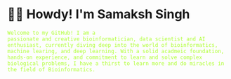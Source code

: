# 👋🏼 Howdy! I'm Samaksh Singh
<code style="color : greenyellow;">Welcome to my GitHub! I am a passionate and creative bioinformatician, data scientist and AI enthusiast, currently diving deep into the world of bioinformatics, machine learing, and deep learning. With a solid acadmeic foundation, hands-on experience, and commitment to learn and solve complex biological problems, I have a thirst to learn more and do miracles in the field of Bioinformatics.</code>

